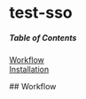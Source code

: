 # test-sso

##### Table of Contents  
[Workflow](docs/workflow.md)  
[Installation](#installation)

<a name="workflow"/>
## Workflow
